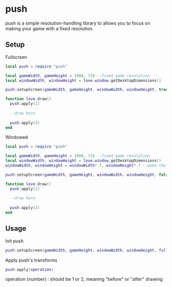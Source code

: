 push
==============

push is a simple resolution-handling library to allows you to focus on making your game with a fixed resolution.

Setup
----------------
Fullscreen
```lua
local push = require "push"

local gameWidth, gameHeight = 1080, 720 --fixed game resolution
local windowWidth, windowHeight = love.window.getDesktopDimensions()

push:setupScreen(gameWidth, gameHeight, windowWidth, windowHeight, true)

function love.draw()
  push:apply(1)
  
  --draw here
  
  push:apply(2)
end
```

Windowed
```lua
local push = require "push"

local gameWidth, gameHeight = 1080, 720 --fixed game resolution
local windowWidth, windowHeight = love.window.getDesktopDimensions()
windowWidth, windowHeight = windowWidth*.7, windowHeight*.7 --make the window a bit smaller than the screen itself

push:setupScreen(gameWidth, gameHeight, windowWidth, windowHeight, false)

function love.draw()
  push:apply(1)
  
  --draw here
  
  push:apply(2)
end
```

Usage
----------------

Init push
```lua
push:setupScreen(gameWidth, gameHeight, windowWidth, windowHeight, fullscreen)
```

Apply push's transforms
```lua
push:apply(operation)
```
operation (number) : should be 1 or 2, meaning "before" or "after" drawing
